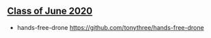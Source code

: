## [Class of June 2020](https://github.com/SaturdaysAI/Projects/tree/master/Barcelona/June2020)

- hands-free-drone
https://github.com/tonythree/hands-free-drone
